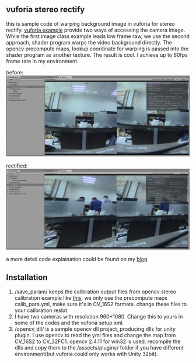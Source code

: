## vuforia stereo rectify

this is sample code of warping background image in vuforia for stereo rectify. [vuforia example](https://developer.vuforia.com/library/articles/Solution/How-To-Access-the-Camera-Image-in-Unity) provide two ways of accessing the camera image. While the first image class example leads low frame raw, we use the second approach, shader program warps the video background directly. The opencv precompute maps, lookup coordinate for warping is passed into the shader program as another texture. The result is cool. I achieve up to 60fps frame rate in my environment.  

before: 
![alt text](https://github.com/flankechen/vuforia_stereo_rectify/blob/master/before.png "before")

rectified: 
![alt text](https://github.com/flankechen/vuforia_stereo_rectify/blob/master/rectified.png "after")

a more detail code explaination could be found on my [blog](http://www.cnblogs.com/flankechen/p/5238159.html)

## Installation

1. /save_param/ keeps the calibration output files from opencv stereo calibration example like [this](http://docs.opencv.org/2.4/doc/tutorials/calib3d/camera_calibration/camera_calibration.html), we only use the precompute maps calib_para.yml, make sure it's in CV_16S2 formate. change these files to your calibration reslut.
2. I have two cameras with resolution 960*1080. Change this to yours in some of the codes and the vuforia setup xml.
3. /opencv_dll/ is a sample opencv dll project, producing dlls for unity plugin. I use opencv to read the yml files and change the map from CV_16S2 to CV_32FC1. opencv 2.4.11 for win32 is used. recompile the dlls and copy them to the /assects/plugins/ folder if you have different environment(but vuforia could only works with Unity 32bit).


